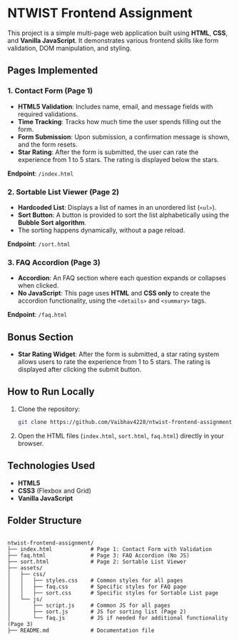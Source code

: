 
# NTWIST Frontend Assignment

This project is a simple multi-page web application built using **HTML**, **CSS**, and **Vanilla JavaScript**. It demonstrates various frontend skills like form validation, DOM manipulation, and styling.

## Pages Implemented

### 1. **Contact Form (Page 1)**

- **HTML5 Validation**: Includes name, email, and message fields with required validations.
- **Time Tracking**: Tracks how much time the user spends filling out the form.
- **Form Submission**: Upon submission, a confirmation message is shown, and the form resets.
- **Star Rating**: After the form is submitted, the user can rate the experience from 1 to 5 stars. The rating is displayed below the stars.

**Endpoint**: `/index.html`

### 2. **Sortable List Viewer (Page 2)**

- **Hardcoded List**: Displays a list of names in an unordered list (`<ul>`).
- **Sort Button**: A button is provided to sort the list alphabetically using the **Bubble Sort algorithm**.
- The sorting happens dynamically, without a page reload.

**Endpoint**: `/sort.html`

### 3. **FAQ Accordion (Page 3)**

- **Accordion**: An FAQ section where each question expands or collapses when clicked.
- **No JavaScript**: This page uses **HTML** and **CSS only** to create the accordion functionality, using the `<details>` and `<summary>` tags.

**Endpoint**: `/faq.html`

## Bonus Section

- **Star Rating Widget**: After the form is submitted, a star rating system allows users to rate the experience from 1 to 5 stars. The rating is displayed after clicking the submit button.

## How to Run Locally

1. Clone the repository:

   ```bash
   git clone https://github.com/Vaibhav4228/ntwist-frontend-assignment.git
   ```

2. Open the HTML files (`index.html`, `sort.html`, `faq.html`) directly in your browser.

## Technologies Used

- **HTML5**
- **CSS3** (Flexbox and Grid)
- **Vanilla JavaScript**

## Folder Structure

```

ntwist-frontend-assignment/
├── index.html            # Page 1: Contact Form with Validation
├── faq.html              # Page 3: FAQ Accordion (No JS)
├── sort.html             # Page 2: Sortable List Viewer
├── assets/
│   ├── css/
│   │   ├── styles.css    # Common styles for all pages
│   │   ├── faq.css       # Specific styles for FAQ page
│   │   ├── sort.css      # Specific styles for Sortable List page
│   └── js/
│       ├── script.js     # Common JS for all pages
│       ├── sort.js       # JS for sorting list (Page 2)
│       └── faq.js        # JS if needed for additional functionality (Page 3)
├── README.md             # Documentation file
```
